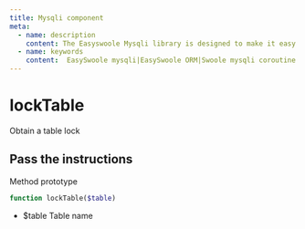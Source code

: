 ```yaml
---
title: Mysqli component
meta:
  - name: description
    content: The Easyswoole Mysqli library is designed to make it easy for users to make a database call in an object-oriented form. And provide basic support for advanced usage such as Orm components.
  - name: keywords
    content:  EasySwoole mysqli|EasySwoole ORM|Swoole mysqli coroutine client|swoole ORM
---
```

# lockTable

Obtain a table lock

## Pass the instructions

Method prototype
```php
function lockTable($table)
```

- $table  Table name